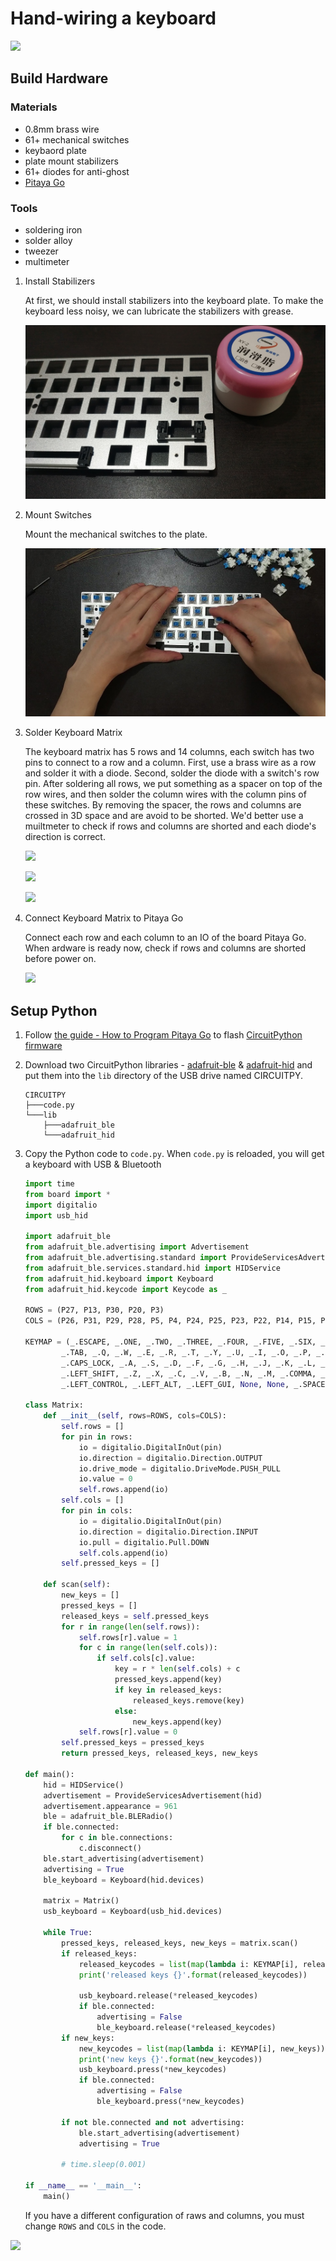 Hand-wiring a keyboard
======================

![](img/python-inside-keyboard.png)

## Build Hardware


### Materials

+ 0.8mm brass wire
+ 61+ mechanical switches
+ keybaord plate
+ plate mount stabilizers
+ 61+ diodes for anti-ghost
+ [Pitaya Go](https://github.com/makerdiary/pitaya-go)

### Tools

+ soldering iron
+ solder alloy
+ tweezer
+ multimeter

1.  Install Stabilizers

    At first, we should install stabilizers into the keyboard plate. To make the keyboard less noisy, we can lubricate the stabilizers with grease.

    ![](img/grease.jpg)

2.  Mount Switches

    Mount the mechanical switches to the plate.

    ![](img/switch.jpg)

3.  Solder Keyboard Matrix

    The keyboard matrix has 5 rows and 14 columns, each switch has two pins to connect to a row and a column. First, use a brass wire as a row and solder it with a diode. Second, solder the diode with a switch's row pin. After soldering all rows, we put something as a spacer on top of the row wires, and then solder the column wires with the column pins of these switches. By removing the spacer, the rows and columns are crossed in 3D space and are avoid to be shorted.  We'd better use a muiltmeter to check if rows and columns are shorted and each diode's direction is correct.

    ![](img/rows2.jpg)

    ![](img/rows.jpg)

    ![](img/rows-cols.jpg)

4.  Connect Keyboard Matrix to Pitaya Go

    Connect each row and each column to an IO of the board Pitaya Go. When ardware is ready now, check if rows and columns are shorted before power on.

    ![](img/pitaya-go.jpg)

## Setup Python

1.  Follow [the guide - How to Program Pitaya Go](https://wiki.makerdiary.com/pitaya-go/programming/) to flash [CircuitPython firmware](https://github.com/makerdiary/python-keyboard/blob/master/circuitpython-5.3.0-for-pitaya-go.hex)
2.  Download two CircuitPython libraries - [adafruit-ble](https://github.com/adafruit/Adafruit_CircuitPython_BLE) & [adafruit-hid](https://github.com/adafruit/Adafruit_CircuitPython_HID) and put them into the `lib` directory of the USB drive named CIRCUITPY.

    ```
    CIRCUITPY
    ├───code.py
    └───lib
        ├───adafruit_ble
        └───adafruit_hid
    ```

3.  Copy the Python code to `code.py`. When `code.py` is reloaded, you will get a keyboard with USB & Bluetooth


    ```python
    import time
    from board import *
    import digitalio
    import usb_hid

    import adafruit_ble
    from adafruit_ble.advertising import Advertisement
    from adafruit_ble.advertising.standard import ProvideServicesAdvertisement
    from adafruit_ble.services.standard.hid import HIDService
    from adafruit_hid.keyboard import Keyboard
    from adafruit_hid.keycode import Keycode as _

    ROWS = (P27, P13, P30, P20, P3)
    COLS = (P26, P31, P29, P28, P5, P4, P24, P25, P23, P22, P14, P15, P16, P17)

    KEYMAP = (_.ESCAPE, _.ONE, _.TWO, _.THREE, _.FOUR, _.FIVE, _.SIX, _.SEVEN, _.EIGHT, _.NINE, _.ZERO, _.MINUS, _.EQUALS, _.BACKSPACE,
            _.TAB, _.Q, _.W, _.E, _.R, _.T, _.Y, _.U, _.I, _.O, _.P, _.LEFT_BRACKET, _.RIGHT_BRACKET, _.BACKSLASH,
            _.CAPS_LOCK, _.A, _.S, _.D, _.F, _.G, _.H, _.J, _.K, _.L, _.SEMICOLON, _.QUOTE, None, _.ENTER,
            _.LEFT_SHIFT, _.Z, _.X, _.C, _.V, _.B, _.N, _.M, _.COMMA, _.PERIOD, _.FORWARD_SLASH, None, _.RIGHT_SHIFT, None,
            _.LEFT_CONTROL, _.LEFT_ALT, _.LEFT_GUI, None, None, _.SPACE, None, None, _.RIGHT_ALT, _.RIGHT_GUI, _.APPLICATION, _.RIGHT_CONTROL, None, None)

    class Matrix:
        def __init__(self, rows=ROWS, cols=COLS):
            self.rows = []
            for pin in rows:
                io = digitalio.DigitalInOut(pin)
                io.direction = digitalio.Direction.OUTPUT
                io.drive_mode = digitalio.DriveMode.PUSH_PULL
                io.value = 0
                self.rows.append(io)
            self.cols = []
            for pin in cols:
                io = digitalio.DigitalInOut(pin)
                io.direction = digitalio.Direction.INPUT
                io.pull = digitalio.Pull.DOWN
                self.cols.append(io)
            self.pressed_keys = []

        def scan(self):
            new_keys = []
            pressed_keys = []
            released_keys = self.pressed_keys
            for r in range(len(self.rows)):
                self.rows[r].value = 1
                for c in range(len(self.cols)):
                    if self.cols[c].value:
                        key = r * len(self.cols) + c
                        pressed_keys.append(key)
                        if key in released_keys:
                            released_keys.remove(key)
                        else:
                            new_keys.append(key)
                self.rows[r].value = 0
            self.pressed_keys = pressed_keys
            return pressed_keys, released_keys, new_keys

    def main():
        hid = HIDService()
        advertisement = ProvideServicesAdvertisement(hid)
        advertisement.appearance = 961
        ble = adafruit_ble.BLERadio()
        if ble.connected:
            for c in ble.connections:
                c.disconnect()
        ble.start_advertising(advertisement)
        advertising = True
        ble_keyboard = Keyboard(hid.devices)

        matrix = Matrix()
        usb_keyboard = Keyboard(usb_hid.devices)

        while True:
            pressed_keys, released_keys, new_keys = matrix.scan()
            if released_keys:
                released_keycodes = list(map(lambda i: KEYMAP[i], released_keys))
                print('released keys {}'.format(released_keycodes))

                usb_keyboard.release(*released_keycodes)
                if ble.connected:
                    advertising = False
                    ble_keyboard.release(*released_keycodes)
            if new_keys:
                new_keycodes = list(map(lambda i: KEYMAP[i], new_keys))
                print('new keys {}'.format(new_keycodes))
                usb_keyboard.press(*new_keycodes)
                if ble.connected:
                    advertising = False
                    ble_keyboard.press(*new_keycodes)

            if not ble.connected and not advertising:
                ble.start_advertising(advertisement)
                advertising = True

            # time.sleep(0.001)

    if __name__ == '__main__':
        main()
    ```

    If you have a different configuration of raws and columns, you must change `ROWS` and `COLS` in the code.

![](img/colorful-keycaps.jpg)